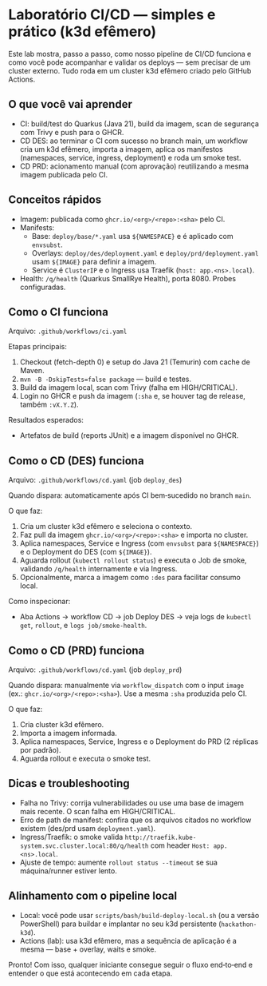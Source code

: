 # Laboratório CI/CD — simples e prático (k3d efêmero)

Este lab mostra, passo a passo, como nosso pipeline de CI/CD funciona e como você pode acompanhar e validar os deploys — sem precisar de um cluster externo. Tudo roda em um cluster k3d efêmero criado pelo GitHub Actions.

## O que você vai aprender

- CI: build/test do Quarkus (Java 21), build da imagem, scan de segurança com Trivy e push para o GHCR.
- CD DES: ao terminar o CI com sucesso no branch main, um workflow cria um k3d efêmero, importa a imagem, aplica os manifestos (namespaces, service, ingress, deployment) e roda um smoke test.
- CD PRD: acionamento manual (com aprovação) reutilizando a mesma imagem publicada pelo CI.

## Conceitos rápidos

- Imagem: publicada como `ghcr.io/<org>/<repo>:<sha>` pelo CI.
- Manifests:
  - Base: `deploy/base/*.yaml` usa `${NAMESPACE}` e é aplicado com `envsubst`.
  - Overlays: `deploy/des/deployment.yaml` e `deploy/prd/deployment.yaml` usam `${IMAGE}` para definir a imagem.
  - Service é `ClusterIP` e o Ingress usa Traefik (`host: app.<ns>.local`).
- Health: `/q/health` (Quarkus SmallRye Health), porta 8080. Probes configuradas.

## Como o CI funciona

Arquivo: `.github/workflows/ci.yaml`

Etapas principais:
1. Checkout (fetch-depth 0) e setup do Java 21 (Temurin) com cache de Maven.
2. `mvn -B -DskipTests=false package` — build e testes.
3. Build da imagem local, scan com Trivy (falha em HIGH/CRITICAL).
4. Login no GHCR e push da imagem (`:sha` e, se houver tag de release, também `:vX.Y.Z`).

Resultados esperados:
- Artefatos de build (reports JUnit) e a imagem disponível no GHCR.

## Como o CD (DES) funciona

Arquivo: `.github/workflows/cd.yaml` (job `deploy_des`)

Quando dispara: automaticamente após CI bem‑sucedido no branch `main`.

O que faz:
1. Cria um cluster k3d efêmero e seleciona o contexto.
2. Faz pull da imagem `ghcr.io/<org>/<repo>:<sha>` e importa no cluster.
3. Aplica namespaces, Service e Ingress (com `envsubst` para `${NAMESPACE}`) e o Deployment do DES (com `${IMAGE}`).
4. Aguarda rollout (`kubectl rollout status`) e executa o Job de smoke, validando `/q/health` internamente e via Ingress.
5. Opcionalmente, marca a imagem como `:des` para facilitar consumo local.

Como inspecionar:
- Aba Actions → workflow CD → job Deploy DES → veja logs de `kubectl get`, `rollout`, e `logs job/smoke-health`.

## Como o CD (PRD) funciona

Arquivo: `.github/workflows/cd.yaml` (job `deploy_prd`)

Quando dispara: manualmente via `workflow_dispatch` com o input `image` (ex.: `ghcr.io/<org>/<repo>:<sha>`). Use a mesma `:sha` produzida pelo CI.

O que faz:
1. Cria cluster k3d efêmero.
2. Importa a imagem informada.
3. Aplica namespaces, Service, Ingress e o Deployment do PRD (2 réplicas por padrão).
4. Aguarda rollout e executa o smoke test.

## Dicas e troubleshooting

- Falha no Trivy: corrija vulnerabilidades ou use uma base de imagem mais recente. O scan falha em HIGH/CRITICAL.
- Erro de path de manifest: confira que os arquivos citados no workflow existem (des/prd usam `deployment.yaml`).
- Ingress/Traefik: o smoke valida `http://traefik.kube-system.svc.cluster.local:80/q/health` com header `Host: app.<ns>.local`.
- Ajuste de tempo: aumente `rollout status --timeout` se sua máquina/runner estiver lento.

## Alinhamento com o pipeline local

- Local: você pode usar `scripts/bash/build-deploy-local.sh` (ou a versão PowerShell) para buildar e implantar no seu k3d persistente (`hackathon-k3d`).
- Actions (lab): usa k3d efêmero, mas a sequência de aplicação é a mesma — base + overlay, waits e smoke.

Pronto! Com isso, qualquer iniciante consegue seguir o fluxo end‑to‑end e entender o que está acontecendo em cada etapa.
